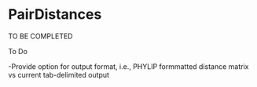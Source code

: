 # PairDistances

TO BE COMPLETED




To Do

-Provide option for output format, i.e., PHYLIP formmatted distance matrix vs current tab-delimited output

